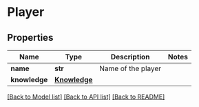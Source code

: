 # Player

## Properties
Name | Type | Description | Notes
------------ | ------------- | ------------- | -------------
**name** | **str** | Name of the player | 
**knowledge** | [**Knowledge**](Knowledge.md) |  | 

[[Back to Model list]](../README.md#documentation-for-models) [[Back to API list]](../README.md#documentation-for-api-endpoints) [[Back to README]](../README.md)


